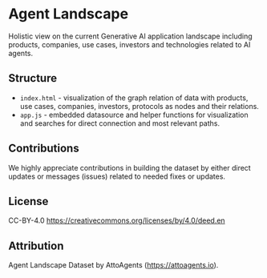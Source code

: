 # Agent Landscape

Holistic view on the current Generative AI application landscape including products, companies, use cases, investors and technologies related to AI agents. 

## Structure 

- `index.html` - visualization of the graph relation of data with products, use cases, companies, investors, protocols as nodes and their relations.
- `app.js` - embedded datasource and helper functions for visualization and searches for direct connection and most relevant paths.

## Contributions 

We highly appreciate contributions in building the dataset by either direct updates or messages (issues) related to needed fixes or updates. 

## License 

CC-BY-4.0 https://creativecommons.org/licenses/by/4.0/deed.en

## Attribution 

Agent Landscape Dataset by AttoAgents (https://attoagents.io).